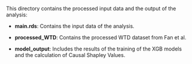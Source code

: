 This directory contains the processed input data and the output of the analysis:

* **main.rds**: Contains the input data of the analysis.

* **processed_WTD**: Contains the processed WTD dataset from Fan et al.

* **model_output**: Includes the results of the  training of the XGB models and the calculation of Causal Shapley Values.


